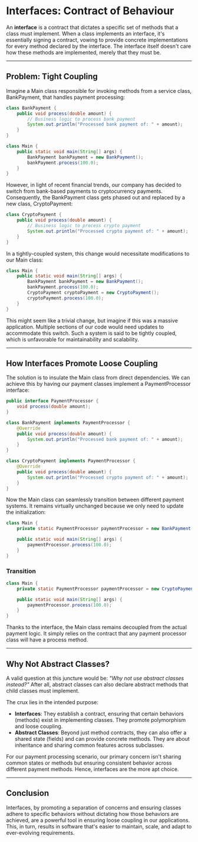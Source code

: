 # Interfaces: Contract of Behaviour

An **interface** is a contract that dictates a specific set of methods
that a class must implement. When a class implements an interface, it's
essentially signing a contract, vowing to provide concrete
implementations for every method declared by the interface. The
interface itself doesn't care how these methods are implemented, merely
that they must be.

------------------------------------------------------------------------

## Problem: Tight Coupling

Imagine a Main class responsible for invoking methods from a service
class, BankPayment, that handles payment processing:

``` java
class BankPayment {
    public void process(double amount) {
        // Business logic to process bank payment
        System.out.println("Processed bank payment of: " + amount);
    }
}

class Main {
    public static void main(String[] args) {
        BankPayment bankPayment = new BankPayment();
        bankPayment.process(100.0);
    }
}
```

However, in light of recent financial trends, our company has decided to
switch from bank-based payments to cryptocurrency payments.
Consequently, the BankPayment class gets phased out and replaced by a
new class, CryptoPayment:

``` java
class CryptoPayment {
    public void process(double amount) {
        // Business logic to process crypto payment
        System.out.println("Processed crypto payment of: " + amount);
    }
}
```

In a tightly-coupled system, this change would necessitate modifications
to our Main class:

``` java
class Main {
    public static void main(String[] args) {
        BankPayment bankPayment = new BankPayment();
        bankPayment.process(100.0);
        CryptoPayment cryptoPayment = new CryptoPayment();
        cryptoPayment.process(100.0);
    }
}
```

This might seem like a trivial change, but imagine if this was a massive
application. Multiple sections of our code would need updates to
accommodate this switch. Such a system is said to be tightly coupled,
which is unfavorable for maintainability and scalability.

------------------------------------------------------------------------

## How Interfaces Promote Loose Coupling

The solution is to insulate the Main class from direct dependencies. We
can achieve this by having our payment classes implement a
PaymentProcessor interface:

``` java
public interface PaymentProcessor {
    void process(double amount);
}

class BankPayment implements PaymentProcessor {
    @Override
    public void process(double amount) {
        System.out.println("Processed bank payment of: " + amount);
    }
}

class CryptoPayment implements PaymentProcessor {
    @Override
    public void process(double amount) {
        System.out.println("Processed crypto payment of: " + amount);
    }
}
```

Now the Main class can seamlessly transition between different payment
systems. It remains virtually unchanged because we only need to update
the initialization:

``` java
class Main {
    private static PaymentProcessor paymentProcessor = new BankPayment();

    public static void main(String[] args) {
        paymentProcessor.process(100.0);
    }
}
```

### Transition

``` java
class Main {
    private static PaymentProcessor paymentProcessor = new CryptoPayment();

    public static void main(String[] args) {
        paymentProcessor.process(100.0);
    }
}
```

Thanks to the interface, the Main class remains decoupled from the
actual payment logic. It simply relies on the contract that any payment
processor class will have a process method.

------------------------------------------------------------------------

## Why Not Abstract Classes?

A valid question at this juncture would be: *"Why not use abstract
classes instead?"* After all, abstract classes can also declare abstract
methods that child classes must implement.

The crux lies in the intended purpose:

-   **Interfaces**: They establish a contract, ensuring that certain
    behaviors (methods) exist in implementing classes. They promote
    polymorphism and loose coupling.
-   **Abstract Classes**: Beyond just method contracts, they can also
    offer a shared state (fields) and can provide concrete methods. They
    are about inheritance and sharing common features across subclasses.

For our payment processing scenario, our primary concern isn't sharing
common states or methods but ensuring consistent behavior across
different payment methods. Hence, interfaces are the more apt choice.

------------------------------------------------------------------------

## Conclusion

Interfaces, by promoting a separation of concerns and ensuring classes
adhere to specific behaviors without dictating how those behaviors are
achieved, are a powerful tool in ensuring loose coupling in our
applications. This, in turn, results in software that's easier to
maintain, scale, and adapt to ever-evolving requirements.